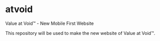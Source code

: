 # atvoid
Value at Void™ - New Mobile First Website

This repository will be used to make the new website of Value at Void™.
